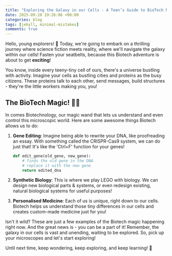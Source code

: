 ```yaml
---
title: "Exploring the Galaxy in our Cells - A Teen’s Guide to BioTech Magic!"
date: 2025-09-28 19:26:06 +08:00
categories: blog
tags: [jekyll, minimal-mistakes]
comments: true
---
```


Hello, young explorers! 🚀 Today, we're going to embark on a thrilling journey where science fiction meets reality, where we'll navigate the galaxy within our cells! Fasten your seatbelts, because this Biotech adventure is about to get **exciting**!

You know, inside every teeny-tiny cell of ours, there's a universe bustling with activity. Imagine your cells as bustling cities and proteins as the busy citizens. These proteins talk to each other, send messages, build structures - they're the little workers making you, you!

## The BioTech Magic! 🧙‍♂️

In comes Biotechnology, our magic wand that lets us understand and even control this microscopic world. Here are some awesome things Biotech allows us to do:

1. **Gene Editing**: Imagine being able to rewrite your DNA, like proofreading an essay. With something called the CRISPR-Cas9 system, we can do just that! It's like the 'Ctrl+F' function for your genes!

   ```python
   def edit_gene(old_gene, new_gene):
       # finds the old gene in the DNA
       # replace it with the new gene
       return edited_dna
   ```

2. **Synthetic Biology**: This is where we play LEGO with biology. We can design new biological parts & systems, or even redesign existing, natural biological systems for useful purposes!

3. **Personalised Medicine**: Each of us is unique, right down to our cells. Biotech helps us understand those tiny differences in our cells and creates custom-made medicine just for you!

Isn't it wild? These are just a few examples of the Biotech magic happening right now. And the great news is - you can be a part of it! Remember, the galaxy in our cells is vast and unending, waiting to be explored. So, pick up your microscopes and let's start exploring!

Until next time, keep wondering, keep exploring, and keep learning! 🌟
